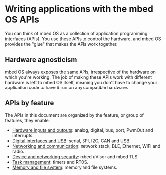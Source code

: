 # Writing applications with the mbed OS APIs

You can think of mbed OS as a collection of application programming interfaces (APIs). You use these APIs to control the hardware, and mbed OS provides the "glue" that makes the APIs work together. 

## Hardware agnosticism

mbed OS always exposes the same APIs, irrespective of the hardware on which you're working. The job of making these APIs work with different hardware is left to mbed OS itself, meaning you don't have to change your application code to have it run on any compatible hardware.

## APIs by feature

The APIs in this document are organized by the feature, or group of features, they enable.

* [Hardware inputs and outputs](../APIs/io/inputs_outputs.md): analog, digital, bus, port, PwmOut and interrupts.
* [Digital interfaces and USB](../APIs/interfaces/interfaces.md): serial, SPI, I2C, CAN and USB.
* [Networking and communication](../APIs/communication/communication.md): network stack, BLE, Ethernet, WiFi and radio. 
* [Device and networking security](../APIs/security/security.md): mbed uVisor and mbed TLS.
* [Task management](../APIs/tasks/tasks.md): timers and RTOS.
* [Memory and file system](..APIs/memory_files/memory_files.md): memory and file systems.
